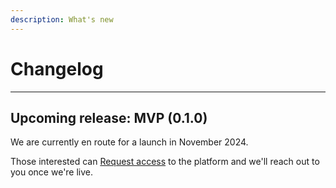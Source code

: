 ```yaml
---
description: What's new
---
```


# Changelog

***

## Upcoming release: MVP (0.1.0)

We are currently en route for a launch in November 2024.&#x20;

Those interested can [Request access](https://forms.activist.org/s/cm30ujrcj0003107fqc75yke8) to the platform and we'll reach out to you once we're live.
